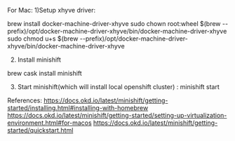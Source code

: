 For Mac:
1)Setup xhyve driver:


brew install docker-machine-driver-xhyve
sudo chown root:wheel $(brew --prefix)/opt/docker-machine-driver-xhyve/bin/docker-machine-driver-xhyve
sudo chmod u+s $(brew --prefix)/opt/docker-machine-driver-xhyve/bin/docker-machine-driver-xhyve

2) Install minishift


brew cask install minishift

3) Start minishift(which will install local openshift cluster) :
minishift start

References: 
https://docs.okd.io/latest/minishift/getting-started/installing.html#installing-with-homebrew
https://docs.okd.io/latest/minishift/getting-started/setting-up-virtualization-environment.html#for-macos
https://docs.okd.io/latest/minishift/getting-started/quickstart.html


